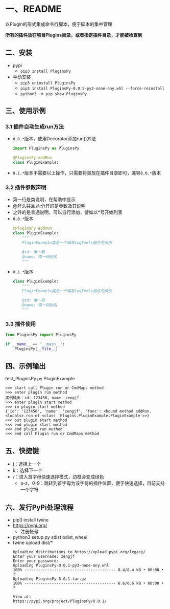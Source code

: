 # 一、README

以Plugin的形式集成命令行脚本，便于脚本的集中管理

**所有的插件放在项目Plugins目录，或者指定插件目录，才能被检查到**

## 二、安装

* pypi
  * `pip3 install PluginsPy`
* 手动安装
  * `pip3 uninstall PluginsPy`
  * `pip3 install PluginsPy-0.0.5-py3-none-any.whl --force-reinstall`
  * `python3 -m pip show PluginsPy`

## 三、使用示例

### 3.1 插件自动生成run方法

* `0.0.*`版本，使用Decorator添加run()方法
  ```python
  import PluginsPy as PluginsPy

  @PluginsPy.addRun
  class PluginExample:
  ```
* `0.1.*`版本不需要以上操作，只需要将类放在插件目录即可，兼容`0.0.*`版本

### 3.2 插件参数声明

* 第一行是类说明，在帮助中显示
* @开头并且以:分开的是参数及其说明
* 之外的是普通说明，可以自行添加，譬如以*号开始列表
* `0.0.*`版本
  ```python
  @PluginsPy.addRun
  class PluginExample:
      """
      PluginExample类是一个编写LogTools插件的示例

      @id: 唯一码
      @name: 唯一码别名
      """
  ```
* `0.1.*`版本
  ```python
  class PluginExample:
      """
      PluginExample类是一个编写LogTools插件的示例

      @id: 唯一码
      @name: 唯一码别名
      """
  ```

### 3.3 插件使用

```python
from PluginsPy import PluginsPy

if __name__ == '__main__':
    PluginsPy(__file__)
```

## 四、示例输出

test_PluginsPy.py PluginExample

```
>>> start call Plugin run or CmdMaps method
>>> enter plugin run method
实例输出：id: 123456, name: zengjf
>>> enter plugin start method
>>> in plugin start method
{'id': '123456', 'name': 'zengjf', 'func': <bound method addRun.<locals>.run of <class 'Plugins.PluginExample.PluginExample'>>}
<<< out plugin start method
<<< end plugin start method
<<< end plugin run method
<<< end call Plugin run or CmdMaps method
```

## 五、快捷键

* j：选择上一个
* k：选择下一个
* /：进入首字母快速选择模式，边框会变成绿色
  * a-z，0-9：跳转到首字母为该字符的插件位置，便于快速选择，目前支持一个字符

## 六、发行PyPi处理流程

* pip3 install twine
* https://pypi.org/
  * 注册帐号
* python3 setup.py sdist bdist_wheel
* twine upload dist/*
  ```
  Uploading distributions to https://upload.pypi.org/legacy/
  Enter your username: zengjf
  Enter your password:
  Uploading PluginsPy-0.0.1-py3-none-any.whl
  100% ---------------------------------------- 8.4/8.4 kB • 00:00 • ?
  Uploading PluginsPy-0.0.1.tar.gz
  100% ---------------------------------------- 6.6/6.6 kB • 00:00 • ?
  
  View at:
  https://pypi.org/project/PluginsPy/0.0.1/
  ```
